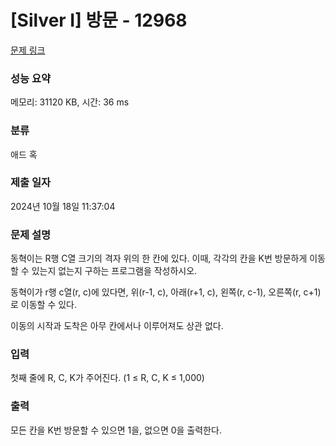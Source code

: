 # [Silver I] 방문 - 12968 

[문제 링크](https://www.acmicpc.net/problem/12968) 

### 성능 요약

메모리: 31120 KB, 시간: 36 ms

### 분류

애드 혹

### 제출 일자

2024년 10월 18일 11:37:04

### 문제 설명

<p>동혁이는 R행 C열 크기의 격자 위의 한 칸에 있다. 이때, 각각의 칸을 K번 방문하게 이동할 수 있는지 없는지 구하는 프로그램을 작성하시오.</p>

<p>동혁이가 r행 c열(r, c)에 있다면, 위(r-1, c), 아래(r+1, c), 왼쪽(r, c-1), 오른쪽(r, c+1)로 이동할 수 있다.</p>

<p>이동의 시작과 도착은 아무 칸에서나 이루어져도 상관 없다.</p>

### 입력 

 <p>첫째 줄에 R, C, K가 주어진다. (1 ≤ R, C, K ≤ 1,000)</p>

### 출력 

 <p>모든 칸을 K번 방문할 수 있으면 1을, 없으면 0을 출력한다.</p>

